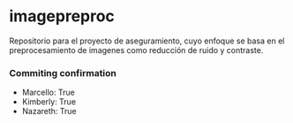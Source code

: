 # imagepreproc
Repositorio para el proyecto de aseguramiento, cuyo enfoque se basa en el preprocesamiento de imagenes como reducción de ruido y contraste.

### Commiting confirmation

- Marcello: True
- Kimberly: True
- Nazareth: True